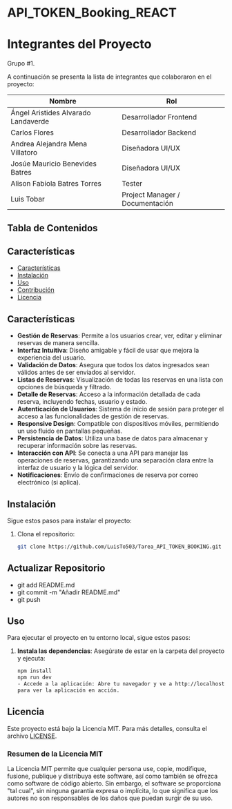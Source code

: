 # API_TOKEN_Booking_REACT


# Integrantes del Proyecto
Grupo #1.

A continuación se presenta la lista de integrantes que colaboraron en el proyecto:

| Nombre                              | Rol                              |
|-------------------------------------|----------------------------------|
| Ángel Aristides Alvarado Landaverde | Desarrollador Frontend           |
| Carlos Flores                       | Desarrollador Backend            |
| Andrea Alejandra Mena Villatoro     | Diseñadora UI/UX                 |
| Josúe Mauricio Benevides Batres     | Diseñadora UI/UX                 |
| Alison Fabiola Batres Torres        | Tester                           |
| Luis Tobar                          | Project Manager / Documentación  |



## Tabla de Contenidos

## Características

- [Características](#caracteristicas)
- [Instalación](#instalación)
- [Uso](#uso)
- [Contribución](#contribución)
- [Licencia](#licencia)

## Características

- **Gestión de Reservas**: Permite a los usuarios crear, ver, editar y eliminar reservas de manera sencilla.
- **Interfaz Intuitiva**: Diseño amigable y fácil de usar que mejora la experiencia del usuario.
- **Validación de Datos**: Asegura que todos los datos ingresados sean válidos antes de ser enviados al servidor.
- **Listas de Reservas**: Visualización de todas las reservas en una lista con opciones de búsqueda y filtrado.
- **Detalle de Reservas**: Acceso a la información detallada de cada reserva, incluyendo fechas, usuario y estado.
- **Autenticación de Usuarios**: Sistema de inicio de sesión para proteger el acceso a las funcionalidades de gestión de reservas.
- **Responsive Design**: Compatible con dispositivos móviles, permitiendo un uso fluido en pantallas pequeñas.
- **Persistencia de Datos**: Utiliza una base de datos para almacenar y recuperar información sobre las reservas.
- **Interacción con API**: Se conecta a una API para manejar las operaciones de reservas, garantizando una separación clara entre la interfaz de usuario y la lógica del servidor.
- **Notificaciones**: Envío de confirmaciones de reserva por correo electrónico (si aplica).



## Instalación

Sigue estos pasos para instalar el proyecto:

1. Clona el repositorio:
   ```bash
   git clone https://github.com/LuisTo503/Tarea_API_TOKEN_BOOKING.git

## Actualizar Repositorio
- git add README.md
- git commit -m "Añadir README.md"
- git push

## Uso

Para ejecutar el proyecto en tu entorno local, sigue estos pasos:

1. **Instala las dependencias**:
   Asegúrate de estar en la carpeta del proyecto y ejecuta:
   ```bash
   npm install
   npm run dev
   - Accede a la aplicación: Abre tu navegador y ve a http://localhost:3000
   para ver la aplicación en acción.

## Licencia

Este proyecto está bajo la Licencia MIT. Para más detalles, consulta el archivo [LICENSE](LICENSE).

### Resumen de la Licencia MIT

La Licencia MIT permite que cualquier persona use, copie, modifique, fusione, publique y 
distribuya este software, así como también se ofrezca como software de código abierto.
Sin embargo, el software se proporciona "tal cual", sin ninguna garantía expresa o implícita, 
lo que significa que los autores no son responsables de los daños que puedan surgir de su uso.
